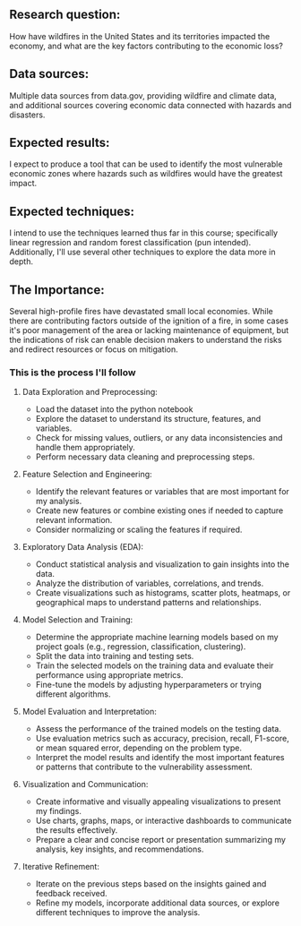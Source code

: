## Research question: 

How have wildfires in the United States and its territories impacted the economy, and what are the key factors contributing to the economic loss?

## Data sources:

Multiple data sources from data.gov, providing wildfire and climate data, and additional sources covering economic data connected with hazards and disasters.

## Expected results:

I expect to produce a tool that can be used to identify the most vulnerable economic zones where hazards such as wildfires would have the greatest impact.

## Expected techniques:

I intend to use the techniques learned thus far in this course; specifically linear regression and random forest classification (pun intended). Additionally, I'll use several other techniques to explore the data more in depth.

## The Importance:

Several high-profile fires have devastated small local economies. While there are contributing factors outside of the ignition of a fire, in some cases it's poor management of the area or lacking maintenance of equipment, but the indications of risk can enable decision makers to understand the risks and redirect resources or focus on mitigation.

### This is the process I'll follow

1. Data Exploration and Preprocessing:
   - Load the dataset into the python notebook
   - Explore the dataset to understand its structure, features, and variables.
   - Check for missing values, outliers, or any data inconsistencies and handle them appropriately.
   - Perform necessary data cleaning and preprocessing steps.

2. Feature Selection and Engineering:
   - Identify the relevant features or variables that are most important for my analysis.
   - Create new features or combine existing ones if needed to capture relevant information.
   - Consider normalizing or scaling the features if required.

3. Exploratory Data Analysis (EDA):
   - Conduct statistical analysis and visualization to gain insights into the data.
   - Analyze the distribution of variables, correlations, and trends.
   - Create visualizations such as histograms, scatter plots, heatmaps, or geographical maps to understand patterns and relationships.

4. Model Selection and Training:
   - Determine the appropriate machine learning models based on my project goals (e.g., regression, classification, clustering).
   - Split the data into training and testing sets.
   - Train the selected models on the training data and evaluate their performance using appropriate metrics.
   - Fine-tune the models by adjusting hyperparameters or trying different algorithms.

5. Model Evaluation and Interpretation:
   - Assess the performance of the trained models on the testing data.
   - Use evaluation metrics such as accuracy, precision, recall, F1-score, or mean squared error, depending on the problem type.
   - Interpret the model results and identify the most important features or patterns that contribute to the vulnerability assessment.

6. Visualization and Communication:
   - Create informative and visually appealing visualizations to present my findings.
   - Use charts, graphs, maps, or interactive dashboards to communicate the results effectively.
   - Prepare a clear and concise report or presentation summarizing my analysis, key insights, and recommendations.

7. Iterative Refinement:
   - Iterate on the previous steps based on the insights gained and feedback received.
   - Refine my models, incorporate additional data sources, or explore different techniques to improve the analysis.